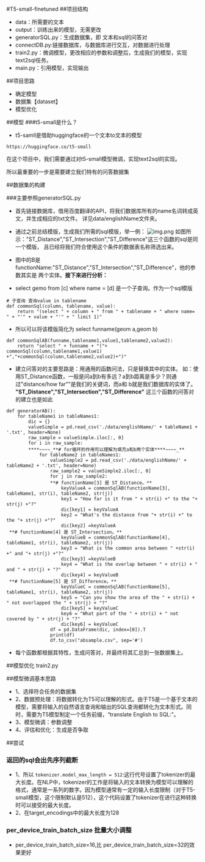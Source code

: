 #T5-small-finetuned
##项目结构
* data：所需要的文本
* output：训练出来的模型，无需更改
* generatorSQL.py：生成数据集，即 文本和sql的问答对
* connectDB.py:链接数据库，与数据库进行交互，对数据进行处理
* train2.py：微调模型，更改相应的参数和调整后，生成我们的模型，实现text2sql任务。
* main.py：引用模型，实现输出

##项目思路
* 确定模型
* 数据集【dataset】
* 模型优化

##模型
###t5-small是什么？
* t5-samll是借助huggingface的一个文本to文本的模型
```
https://huggingface.co/t5-small
```
在这个项目中，我们需要通过对t5-small模型微调，实现text2sql的实现。

所以最重要的一步是需要建立我们特有的问答数据集

##数据集的构建

###主要参照generatorSQL.py
* 首先链接数据库，借用百度翻译的API，将我们数据库所有的name名词转成英文，并生成相应的txt文件。
详见data/englishName文件夹。
* 通过之前总结模版，生成我们所需的sql模版，举一例：
![img.png](img.png)
如图所示："ST_Distance","ST_Intersection","ST_Difference"这三个函数的sql是同一个模版，
且已经将我们符合使用这个条件的数据表名称筛选出来。

* 图中的B是functionName:"ST_Distance","ST_Intersection","ST_Difference"，他的参数其实是
两个实体。**接下来进行分析：**


* select gemo from [c] where name = [d] 是一个子查询。作为一个sql模版
```
# 子查询 查询value in tablename
def commonSql(column, tablename, value):
    return "(select " + column + " from " + tablename + " where name= " + "'" + value + "'" + " limit 1)"

```
* 所以可以将该模版简化为 select funname(geom a,geom b)
```
def commonSqlAB(funname,tablename1,value1,tablename2,value2):
    return "select " + funname + "("+ commonSql(column,tablename1,value1) +","+commonSql(column,tablename2,value2)+")"
```
* 建立问答对的主要思路是：用通用的函数问法，只是替换其中的实体。
如：使用ST_Distance函数，一般是问a到b有多远？a到b距离是多少？则通过"distance/how far""是我们的关键词，而a和
b就是我们数据库的实体了。
**"ST_Distance","ST_Intersection","ST_Difference"** 这三个函数的问答对的建立也是如此
```
def generatorAB():
    for tableName1 in tableNames1:
        dic = {}
        valueSimple = pd.read_csv('./data/englishName/' + tableName1 + '.txt', header=None)
        raw_sample = valueSimple.iloc[:, 0]
        for i in raw_sample:
        ****~~~~_**# for循环的作用可以理解为填充a和b两个实体****~~~~_**
            for tableName2 in tableNames1:
                valueSimple2 = pd.read_csv('./data/englishName/' + tableName2 + '.txt', header=None)
                raw_sample2 = valueSimple2.iloc[:, 0]
                for j in raw_sample2:
                **# functionName[3] 是 ST_Distance。**
                    keyValueA = commonSqlAB(functionName[3], tableName1, str(i), tableName2, str(j))
                    key1 = "How far is it from " + str(i) +" to the "+ str(j) +"?"
                    dic[key1] = keyValueA
                    key2 = "What's the distance from "+ str(i) +" to the "+ str(j) +"?"
                    dic[key2] =keyValueA
 **# functionName[4] 是 ST_Intersection。**
                    keyValueB = commonSqlAB(functionName[4], tableName1, str(i), tableName2, str(j))
                    key3 = "What is the common area between " +str(i) +" and "+ str(j) +"?"
                    dic[key3] =keyValueB
                    key4 = "What is the overlap between " + str(i) + " and " + str(j) + "?"
                    dic[key4] = keyValueB
 **# functionName[5] 是 ST_Difference。**
                    keyValueC = commonSqlAB(functionName[5], tableName1, str(i), tableName2, str(j))
                    key5 = "Can you show the area of the " + str(i) + " not overlapped the " + str(j) + "?"
                    dic[key5] = keyValueC
                    key6 = "What part of the " + str(i) + " not covered by " + str(j) + "?"
                    dic[key6] = keyValueC
                df = pd.DataFrame(dic, index=[0]).T
                print(df)
                df.to_csv("absample.csv", sep='#')

```
* 每个函数都根据其特性，生成问答对，并最终将其汇总到一张数据集上。


##模型优化
train2.py

##模型微调基本思路
* 1、选择符合任务的数据集 
* 2、数据预处理：将数据转化为T5可以理解的形式。由于T5是一个基于文本的模型，需要将输入的自然语言查询和输出的SQL查询都转化为文本形式。同时，需要为T5模型制定一个任务前缀，“translate English to SQL:”。
* 3、模型微调：参数调整
* 4、评估和优化：生成是否争取



##尝试
### 返回的sql会出先序列截断
* 1、所以
 `tokenizer.model_max_length = 512`:这行代号设置了tokenizer的最大长度。在NLP中，tokenizer的工作是将输入的文本转换为模型可以理解的格式，通常是一系列的数字。因为模型通常有一定的输入长度限制（对于T5-small模型，这个限制默认是512），这个代码设置了tokenizer在进行这种转换时可以接受的最大长度。 
* 2、在target_encodings中的最大长度为128
### per_device_train_batch_size 批量大小调整
* per_device_train_batch_size=16,比 per_device_train_batch_size=32的效果更好
